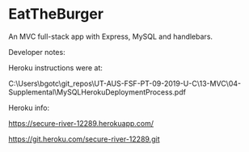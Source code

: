 # EatTheBurger
An MVC full-stack app with Express, MySQL and handlebars.



Developer notes: 

Heroku instructions were at: 

C:\Users\bgotc\git_repos\UT-AUS-FSF-PT-09-2019-U-C\13-MVC\04-Supplemental\MySQLHerokuDeploymentProcess.pdf

Heroku info:

https://secure-river-12289.herokuapp.com/ 

 https://git.heroku.com/secure-river-12289.git


